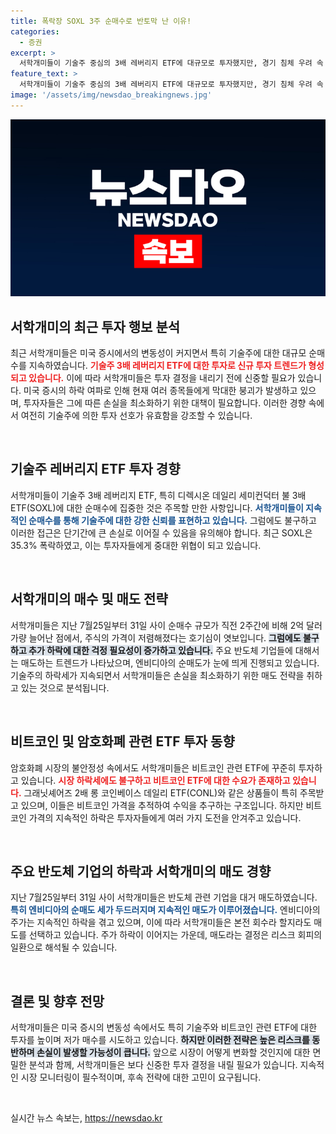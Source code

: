 ```yaml
---
title: 폭락장 SOXL 3주 순매수로 반토막 난 이유!
categories:
  - 증권
excerpt: >
  서학개미들이 기술주 중심의 3배 레버리지 ETF에 대규모로 투자했지만, 경기 침체 우려 속 미국 증시는 급락세로 돌아섰다. 순매수 결과, 손실이 막대해진 상황에서 비트코인 관련 ETF의 인기 또한 증가하고 있다.
feature_text: >
  서학개미들이 기술주 중심의 3배 레버리지 ETF에 대규모로 투자했지만, 경기 침체 우려 속 미국 증시는 급락세로 돌아섰다. 순매수 결과, 손실이 막대해진 상황에서 비트코인 관련 ETF의 인기 또한 증가하고 있다.
image: '/assets/img/newsdao_breakingnews.jpg'
---
```


<p><img src="/assets/img/newsdao_breakingnews.jpg" alt="flaretime 속보" /></p>

<h2 data-ke-size="size26">서학개미의 최근 투자 행보 분석</h2>

<p data-ke-size="size16">최근 서학개미들은 미국 증시에서의 변동성이 커지면서 특히 기술주에 대한 대규모 순매수를 지속하였습니다. <b><span style="color: #ee2323;">기술주 3배 레버리지 ETF에 대한 투자로 신규 투자 트렌드가 형성되고 있습니다.</span></b> 이에 따라 서학개미들은 투자 결정을 내리기 전에 신중할 필요가 있습니다. 미국 증시의 하락 여파로 인해 현재 여러 종목들에게 막대한 붕괴가 발생하고 있으며, 투자자들은 그에 따른 손실을 최소화하기 위한 대책이 필요합니다. 이러한 경향 속에서 여전히 기술주에 의한 투자 선호가 유효함을 강조할 수 있습니다.</p>

<p data-ke-size="size16">&nbsp;</p>

<h2 data-ke-size="size26">기술주 레버리지 ETF 투자 경향</h2>

<p data-ke-size="size16">서학개미들이 기술주 3배 레버리지 ETF, 특히 디렉시온 데일리 세미컨덕터 불 3배 ETF(SOXL)에 대한 순매수에 집중한 것은 주목할 만한 사항입니다. <b><span style="color: #1a5490;">서학개미들이 지속적인 순매수를 통해 기술주에 대한 강한 신뢰를 표현하고 있습니다.</span></b> 그럼에도 불구하고 이러한 접근은 단기간에 큰 손실로 이어질 수 있음을 유의해야 합니다. 최근 SOXL은 35.3% 폭락하였고, 이는 투자자들에게 중대한 위협이 되고 있습니다.</p>

<p data-ke-size="size16">&nbsp;</p>

<h2 data-ke-size="size26">서학개미의 매수 및 매도 전략</h2>

<p data-ke-size="size16">서학개미들은 지난 7월25일부터 31일 사이 순매수 규모가 직전 2주간에 비해 2억 달러가량 늘어난 점에서, 주식의 가격이 저렴해졌다는 호기심이 엿보입니다. <b><span style="background-color: #21538527;">그럼에도 불구하고 추가 하락에 대한 걱정 필요성이 증가하고 있습니다.</span></b> 주요 반도체 기업들에 대해서는 매도하는 트렌드가 나타났으며, 엔비디아의 순매도가 눈에 띄게 진행되고 있습니다. 기술주의 하락세가 지속되면서 서학개미들은 손실을 최소화하기 위한 매도 전략을 취하고 있는 것으로 분석됩니다.</p>

<p data-ke-size="size16">&nbsp;</p>

<h2 data-ke-size="size26">비트코인 및 암호화폐 관련 ETF 투자 동향</h2>

<p data-ke-size="size16">암호화폐 시장의 불안정성 속에서도 서학개미들은 비트코인 관련 ETF에 꾸준히 투자하고 있습니다. <b><span style="color: #ee2323;">시장 하락세에도 불구하고 비트코인 ETF에 대한 수요가 존재하고 있습니다.</span></b> 그래닛셰어즈 2배 롱 코인베이스 데일리 ETF(CONL)와 같은 상품들이 특히 주목받고 있으며, 이들은 비트코인 가격을 추적하여 수익을 추구하는 구조입니다. 하지만 비트코인 가격의 지속적인 하락은 투자자들에게 여러 가지 도전을 안겨주고 있습니다.</p>

<p data-ke-size="size16">&nbsp;</p>

<h2 data-ke-size="size26">주요 반도체 기업의 하락과 서학개미의 매도 경향</h2>

<p data-ke-size="size16">지난 7월25일부터 31일 사이 서학개미들은 반도체 관련 기업을 대거 매도하였습니다. <b><span style="color: #1a5490;">특히 엔비디아의 순매도 세가 두드러지며 지속적인 매도가 이루어졌습니다.</span></b> 엔비디아의 주가는 지속적인 하락을 겪고 있으며, 이에 따라 서학개미들은 본전 회수라 할지라도 매도를 선택하고 있습니다. 주가 하락이 이어지는 가운데, 매도라는 결정은 리스크 회피의 일환으로 해석될 수 있습니다.</p>

<p data-ke-size="size16">&nbsp;</p>

<h2 data-ke-size="size26">결론 및 향후 전망</h2>

<p data-ke-size="size16">서학개미들은 미국 증시의 변동성 속에서도 특히 기술주와 비트코인 관련 ETF에 대한 투자를 높이며 저가 매수를 시도하고 있습니다. <b><span style="background-color: #21538527;">하지만 이러한 전략은 높은 리스크를 동반하며 손실이 발생할 가능성이 큽니다.</span></b> 앞으로 시장이 어떻게 변화할 것인지에 대한 면밀한 분석과 함께, 서학개미들은 보다 신중한 투자 결정을 내릴 필요가 있습니다. 지속적인 시장 모니터링이 필수적이며, 후속 전략에 대한 고민이 요구됩니다.</p>

<p data-ke-size="size16">&nbsp;</p>
실시간 뉴스 속보는, <a href="https://newsdao.kr" rel="dofollow">https://newsdao.kr</a>


